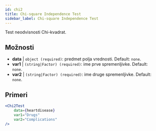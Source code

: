 ```yaml
---
id: chi2
title: Chi-square Independence Test
sidebar_label: Chi-square Independence Test
---
```


Test neodvisnosti Chi-kvadrat.

## Možnosti

* __data__ | `object (required)`: predmet polja vrednosti. Default: `none`.
* __var1__ | `(string|Factor) (required)`: ime prve spremenljivke. Default: `none`.
* __var2__ | `(string|Factor) (required)`: ime druge spremenljivke. Default: `none`.


## Primeri

```jsx live
<Chi2Test
    data={heartdisease} 
    var1="Drugs"
    var2="Complications"
/>
```
